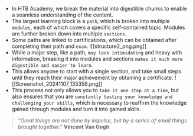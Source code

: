 - In HTB Academy, we break the material into digestible chunks to enable a seamless understanding of the content. 
- The largest learning block is a `path`, which is broken into multiple `modules`, each of which covers a specific self-contained topic. Modules are further broken down into multiple `sections`.
- Some paths are linked to certifications, which can be obtained after completing their path and `exam`.
![[structure2_png.png]]
- While a major step, like a path, `may look intimidating` and heavy with information, breaking it into modules and sections `makes it much more digestible and easier to learn`. 
- This allows anyone to start with a single section, and take small steps until they reach their major achievement by obtaining a certificate.
![[Screenshot_20241107_135356.png]]
- This process not only allows you to `take it one step at a time`, but also ensures that you are `constantly testing your knowledge and challenging your skills`, which is necessary to reaffirm the knowledge gained through modules and turn it into gained skills.

> _“Great things are not done by impulse, but by a series of small things brought together.”_ **Vincent Van Gogh**